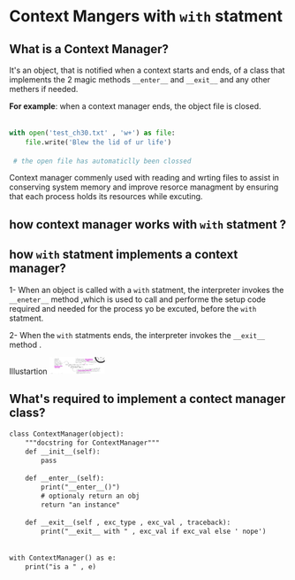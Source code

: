 # Context Mangers with `with` statment

## What is a Context Manager?

  It's an object, that is notified when a context starts and ends, of a class that implements the 2 magic methods `__enter__` and
  `__exit__` and any other methers if needed. 

  __For example__: when a context manager ends, the object file is closed.  
  
```python

with open('test_ch30.txt' , 'w+') as file:
	file.write('Blew the lid of ur life')
  
 # the open file has automaticlly been clossed 
```

  Context manager commenly used with reading and wrting files to assist in 
  conserving system memory and improve resorce managment by ensuring that each process holds its resources while excuting.

## how context manager works with `with` statment ?
## how  `with` statment implements a context manager?

  1- When an object is called with a `with` statment, the interpreter invokes the
   `__eneter__` method ,which is used to call and performe the setup code required and needed for the process yo be excuted, before the `with` statment.

  2- When the `with` statments ends, the interpreter invokes the `__exit__` method .

Illustartion
<img src="context_excution_circle.png" width = "100">


## What's required to implement a contect manager class?

```pyhton
class ContextManager(object):
	"""docstring for ContextManager"""
	def __init__(self):
		pass
		
	def __enter__(self):
		print("__enter__()")
		# optionaly return an obj
		return "an instance"

	def __exit__(self , exc_type , exc_val , traceback):
		print("__exit__ with " , exc_val if exc_val else ' nope')


with ContextManager() as e:
	print("is a " , e)	
```